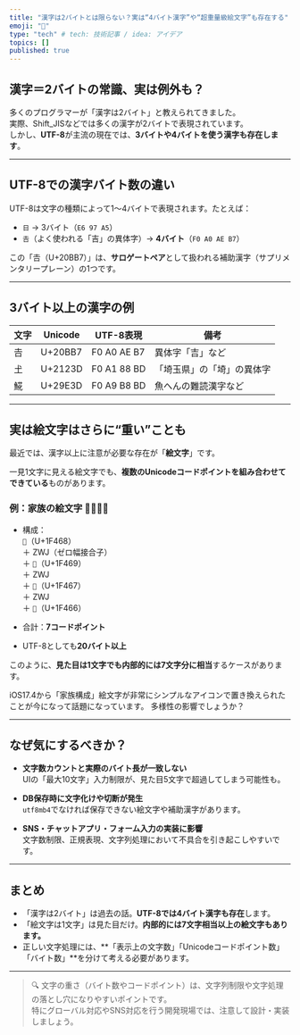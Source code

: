 ```yaml
---
title: "漢字は2バイトとは限らない？実は“4バイト漢字”や“超重量級絵文字”も存在する"
emoji: "💨"
type: "tech" # tech: 技術記事 / idea: アイデア
topics: []
published: true
---
```


## 漢字＝2バイトの常識、実は例外も？

多くのプログラマーが「漢字は2バイト」と教えられてきました。  
実際、Shift_JISなどでは多くの漢字が2バイトで表現されています。  
しかし、**UTF-8**が主流の現在では、**3バイトや4バイトを使う漢字も存在します**。

---

## UTF-8での漢字バイト数の違い

UTF-8は文字の種類によって1〜4バイトで表現されます。たとえば：

- `日` → 3バイト（`E6 97 A5`）
- `𠮷`（よく使われる「吉」の異体字）→ **4バイト**（`F0 A0 AE B7`）

この「𠮷（U+20BB7）」は、**サロゲートペア**として扱われる補助漢字（サプリメンタリープレーン）の1つです。

---

## 3バイト以上の漢字の例

| 文字 | Unicode | UTF-8表現 | 備考 |
|------|---------|-----------|------|
| 𠮷 | U+20BB7 | F0 A0 AE B7 | 異体字「吉」など |
| 𡈽 | U+2123D | F0 A1 88 BD | 「埼玉県」の「埼」の異体字 |
| 𩸽 | U+29E3D | F0 A9 B8 BD | 魚へんの難読漢字など |

---

## 実は絵文字はさらに“重い”ことも

最近では、漢字以上に注意が必要な存在が「**絵文字**」です。

一見1文字に見える絵文字でも、**複数のUnicodeコードポイントを組み合わせてできている**ものがあります。

### 例：家族の絵文字 👨‍👩‍👧‍👦

- 構成：  
  `👨`（U+1F468）  
  ＋ ZWJ（ゼロ幅接合子）  
  ＋ `👩`（U+1F469）  
  ＋ ZWJ  
  ＋ `👧`（U+1F467）  
  ＋ ZWJ  
  ＋ `👦`（U+1F466）

- 合計：**7コードポイント**
- UTF-8としても**20バイト以上**

このように、**見た目は1文字でも内部的には7文字分に相当**するケースがあります。

iOS17.4から「家族構成」絵文字が非常にシンプルなアイコンで置き換えられたことが今になって話題になっています。
多様性の影響でしょうか？

---

## なぜ気にするべきか？

- **文字数カウントと実際のバイト長が一致しない**  
  UIの「最大10文字」入力制限が、見た目5文字で超過してしまう可能性も。

- **DB保存時に文字化けや切断が発生**  
  `utf8mb4`でなければ保存できない絵文字や補助漢字があります。

- **SNS・チャットアプリ・フォーム入力の実装に影響**  
  文字数制限、正規表現、文字列処理において不具合を引き起こしやすいです。

---

## まとめ

- 「漢字は2バイト」は過去の話。**UTF-8では4バイト漢字も存在**します。
- 「絵文字は1文字」は見た目だけ。**内部的には7文字相当以上の絵文字もあります。**
- 正しい文字処理には、**「表示上の文字数」「Unicodeコードポイント数」「バイト数」**を分けて考える必要があります。

---

> 🔍 文字の重さ（バイト数やコードポイント）は、文字列制限や文字処理の落とし穴になりやすいポイントです。  
> 特にグローバル対応やSNS対応を行う開発現場では、注意して設計・実装しましょう。
